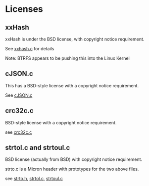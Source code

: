 # Licenses

## xxHash

xxHash is under the BSD license, with copyright notice requirement.

See [xxhash.c](./xxhash.c) for details

Note: BTRFS appears to be pushing this into the Linux Kernel

## cJSON.c

This has a BSD-style license with a copyright notice requirement.

See [cJSON.c](cJSON.c)

## crc32c.c

BSD-style license with a copyright notice requirement.

see [crc32c.c](crc32c.c)

## strtol.c and strtoul.c

BSD license (actually from BSD) with copyright notice requirement.

strto.c is a Micron header with prototypes for the two above files.

see [strto.h](strto.h), [strtol.c](strtol.c), [strtoul.c](strtoul.c)
